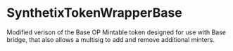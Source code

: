 # SynthetixTokenWrapperBase

Modified verison of the Base OP Mintable token designed for use with Base bridge, that also allows a multisig to add and remove additional minters.
